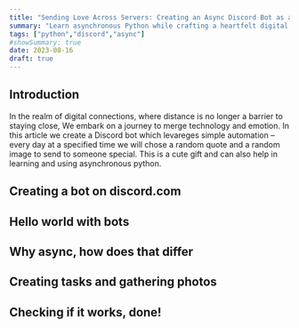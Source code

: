 ```yaml
---
title: "Sending Love Across Servers: Creating an Async Discord Bot as a Heartfelt Gift"
summary: "Learn asynchronous Python while crafting a heartfelt digital present for your loved one."
tags: ["python","discord","async"]
#showSummary: true
date: 2023-08-16
draft: true
---
```


## Introduction

In the realm of digital connections, where distance is no longer a barrier to staying close, We embark on a journey to merge technology and emotion. In this article we create a Discord bot which levareges simple automation – every day at a specified time we will chose a random quote and a random image to send to someone special. This is a cute gift and can also help in learning and using asynchronous python.

## Creating a bot on discord.com

## Hello world with bots

## Why async, how does that differ

## Creating tasks and gathering photos

## Checking if it works, done!

